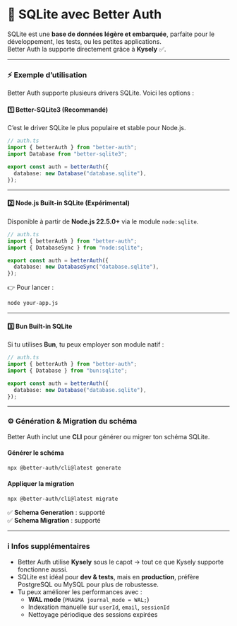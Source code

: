 # 📌 SQLite avec Better Auth

SQLite est une **base de données légère et embarquée**, parfaite pour le développement, les tests, ou les petites applications.\
Better Auth la supporte directement grâce à **Kysely** ✅.

***

### ⚡ Exemple d’utilisation

Better Auth supporte plusieurs drivers SQLite. Voici les options :

#### 1️⃣ **Better-SQLite3 (Recommandé)**

C’est le driver SQLite le plus populaire et stable pour Node.js.

```ts
// auth.ts
import { betterAuth } from "better-auth";
import Database from "better-sqlite3";

export const auth = betterAuth({
  database: new Database("database.sqlite"),
});
```

***

#### 2️⃣ **Node.js Built-in SQLite (Expérimental)**

Disponible à partir de **Node.js 22.5.0+** via le module `node:sqlite`.

```ts
// auth.ts
import { betterAuth } from "better-auth";
import { DatabaseSync } from "node:sqlite";

export const auth = betterAuth({
  database: new DatabaseSync("database.sqlite"),
});
```

👉 Pour lancer :

```bash
node your-app.js
```

***

#### 3️⃣ **Bun Built-in SQLite**

Si tu utilises **Bun**, tu peux employer son module natif :

```ts
// auth.ts
import { betterAuth } from "better-auth";
import { Database } from "bun:sqlite";

export const auth = betterAuth({
  database: new Database("database.sqlite"),
});
```

***

### ⚙️ Génération & Migration du schéma

Better Auth inclut une **CLI** pour générer ou migrer ton schéma SQLite.

#### Générer le schéma

```bash
npx @better-auth/cli@latest generate
```

#### Appliquer la migration

```bash
npx @better-auth/cli@latest migrate
```

✅ **Schema Generation** : supporté\
✅ **Schema Migration** : supporté

***

### ℹ️ Infos supplémentaires

* Better Auth utilise **Kysely** sous le capot → tout ce que Kysely supporte fonctionne aussi.
* SQLite est idéal pour **dev & tests**, mais en **production**, préfère PostgreSQL ou MySQL pour plus de robustesse.
* Tu peux améliorer les performances avec :
  * **WAL mode** (`PRAGMA journal_mode = WAL;`)
  * Indexation manuelle sur `userId`, `email`, `sessionId`
  * Nettoyage périodique des sessions expirées
